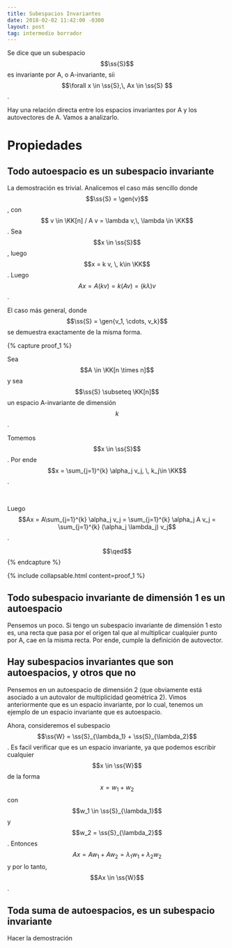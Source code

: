 ```yaml
---
title: Subespacios Invariantes
date: 2018-02-02 11:42:00 -0300
layout: post
tag: intermedio borrador
---
```


Se dice que un subespacio $$\ss{S}$$ es invariante por A, o A-invariante, sii $$\forall x \in \ss{S},\, Ax \in \ss{S} $$.

Hay una relación directa entre los espacios invariantes por A y los autovectores de A. Vamos a analizarlo.

# Propiedades

## Todo autoespacio es un subespacio invariante
La demostración es trivial. Analicemos el caso más sencillo donde $$\ss{S} = \gen{v}$$, con $$ v \in \KK[n] / A v = \lambda v,\, \lambda \in \KK$$.
Sea $$x \in \ss{S}$$, luego $$x = k v, \, k\in \KK$$. Luego $$Ax = A(k v) = k (Av) = (k \lambda) v$$.

El caso más general, donde $$\ss{S} = \gen{v_1, \cdots, v_k}$$ se demuestra exactamente de la misma forma.

{% capture proof_1 %}

Sea $$A \in \KK[n \times n]$$ y sea $$\ss{S} \subseteq \KK[n]$$ un espacio A-invariante de dimensión $$k$$.

Tomemos $$x \in \ss{S}$$. Por ende $$x = \sum_{j=1}^{k} \alpha_j v_j, \, k_j\in \KK$$.

<br/>

Luego $$Ax = A\sum_{j=1}^{k} \alpha_j v_j = \sum_{j=1}^{k} \alpha_j A v_j = \sum_{j=1}^{k} (\alpha_j \lambda_j)  v_j$$.

$$\qed$$
{% endcapture %}

{% include collapsable.html  content=proof_1 %}

## Todo subespacio invariante de dimensión 1 es un autoespacio
Pensemos un poco. Si tengo un subespacio invariante de dimensión 1 esto es, una recta que pasa por el origen tal que al multiplicar cualquier punto por A, cae en la misma recta. Por ende, cumple la definición de autovector.

## Hay subespacios invariantes que son autoespacios, y otros que no

Pensemos en un autoespacio de dimensión 2 (que obviamente está asociado a un autovalor de multiplicidad geométrica 2). Vimos anteriormente que es un espacio invariante, por lo cual, tenemos un ejemplo de un espacio invariante que es autoespacio.

Ahora, consideremos el subespacio $$\ss{W} = \ss{S}_{\lambda_1} + \ss{S}_{\lambda_2}$$. Es facil verificar que es un espacio invariante, ya que podemos escribir cualquier $$x \in \ss{W}$$ de la forma $$x= w_1 + w_2$$ con $$w_1 \in \ss{S}_{\lambda_1}$$ y $$w_2 = \ss{S}_{\lambda_2}$$. Entonces $$Ax = A w_1 + A w_2 = \lambda_1 w_1 + \lambda_2 w_2$$ y por lo tanto, $$Ax \in \ss{W}$$.



## Toda suma de autoespacios, es un subespacio invariante
Hacer la demostración





